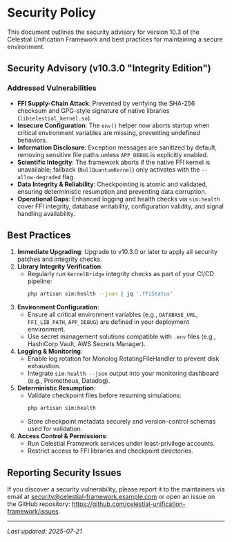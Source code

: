 # Security Policy

This document outlines the security advisory for version 10.3 of the Celestial Unification Framework and best practices for maintaining a secure environment.

## Security Advisory (v10.3.0 "Integrity Edition")

### Addressed Vulnerabilities

- **FFI Supply-Chain Attack**: Prevented by verifying the SHA-256 checksum and GPG-style signature of native libraries (`libcelestial_kernel.so`).
- **Insecure Configuration**: The `env()` helper now aborts startup when critical environment variables are missing, preventing undefined behaviors.
- **Information Disclosure**: Exception messages are sanitized by default, removing sensitive file paths unless `APP_DEBUG` is explicitly enabled.
- **Scientific Integrity**: The framework aborts if the native FFI kernel is unavailable; fallback (`NullQuantumKernel`) only activates with the `--allow-degraded` flag.
- **Data Integrity & Reliability**: Checkpointing is atomic and validated, ensuring deterministic resumption and preventing data corruption.
- **Operational Gaps**: Enhanced logging and health checks via `sim:health` cover FFI integrity, database writability, configuration validity, and signal handling availability.

## Best Practices

1. **Immediate Upgrading**: Upgrade to v10.3.0 or later to apply all security patches and integrity checks.
2. **Library Integrity Verification**:
   - Regularly run `KernelBridge` integrity checks as part of your CI/CD pipeline:
     ```bash
     php artisan sim:health --json | jq '.ffiStatus'
     ```
3. **Environment Configuration**:
   - Ensure all critical environment variables (e.g., `DATABASE_URL`, `FFI_LIB_PATH`, `APP_DEBUG`) are defined in your deployment environment.
   - Use secret management solutions compatible with `.env` files (e.g., HashiCorp Vault, AWS Secrets Manager).
4. **Logging & Monitoring**:
   - Enable log rotation for Monolog RotatingFileHandler to prevent disk exhaustion.
   - Integrate `sim:health --json` output into your monitoring dashboard (e.g., Prometheus, Datadog).
5. **Deterministic Resumption**:
   - Validate checkpoint files before resuming simulations:
     ```bash
     php artisan sim:health
     ```
   - Store checkpoint metadata securely and version-control schemas used for validation.
6. **Access Control & Permissions**:
   - Run Celestial Framework services under least-privilege accounts.
   - Restrict access to FFI libraries and checkpoint directories.

## Reporting Security Issues

If you discover a security vulnerability, please report it to the maintainers via email at security@celestial-framework.example.com or open an issue on the GitHub repository: https://github.com/celestial-unification-framework/issues.

---
*Last updated: 2025-07-21*
